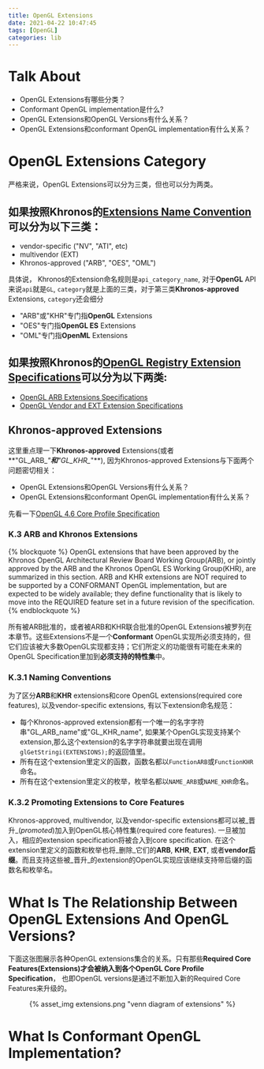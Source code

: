 ```yaml
---
title: OpenGL Extensions
date: 2021-04-22 10:47:45
tags: [OpenGL]
categories: lib
---
```


# Talk About
- OpenGL Extensions有哪些分类？
- Conformant OpenGL implementation是什么?
- OpenGL Extensions和OpenGL Versions有什么关系？
- OpenGL Extensions和conformant OpenGL implementation有什么关系？

<!--more-->

# OpenGL Extensions Category
严格来说，OpenGL Extensions可以分为三类，但也可以分为两类。

## 如果按照Khronos的[Extensions Name Convention](https://www.khronos.org/registry/OpenGL/docs/rules.html#spec_naming)可以分为以下三类：

- vendor-specific ("NV", "ATI", etc)
- multivendor (EXT)
- Khronos-approved ("ARB", "OES", "OML")

具体说， Khronos的Extension命名规则是`api_category_name`, 对于**OpenGL** API来说`api`就是`GL`, `category`就是上面的三类，对于第三类**Khronos-approved** Extensions, `category`还会细分

- "ARB"或"KHR"专门指**OpenGL** Extensions
- "OES"专门指**OpenGL ES** Extensions
- "OML"专门指**OpenML** Extensions

## 如果按照Khronos的[OpenGL Registry Extension Specifications](https://www.khronos.org/registry/OpenGL/index_gl.php)可以分为以下两类:

- [OpenGL ARB Extensions Specifications](https://www.khronos.org/registry/OpenGL/index_gl.php#arbextspecs)
- [OpenGL Vendor and EXT Extension Specifications](https://www.khronos.org/registry/OpenGL/index_gl.php#arbextspecs)

## Khronos-approved Extensions
这里重点理一下**Khronos-approved** Extensions(或者**"GL\_ARB\_*"**和**"GL\_KHR\_*"**), 因为Khronos-approved Extensions与下面两个问题密切相关：

- OpenGL Extensions和OpenGL Versions有什么关系？
- OpenGL Extensions和conformant OpenGL implementation有什么关系？

先看一下[OpenGL 4.6 Core Profile Specification](https://www.khronos.org/registry/OpenGL/specs/gl/glspec46.core.pdf)
### K.3 ARB and Khronos Extensions

{% blockquote %}
OpenGL extensions that have been approved by the Khronos OpenGL Architectural Review Board Working Group(ARB), or jointly approved by the ARB and the Khronos OpenGL ES Working Group(KHR), are summarized in this section. ARB and KHR extensions are NOT required to be supported by a CONFORMANT OpenGL implementation, but are expected to be widely available; they define functionality that is likely to move into the REQUIRED feature set in a future revision of the specification.
{% endblockquote %}

所有被ARB批准的，或者被ARB和KHR联合批准的OpenGL Extensions被罗列在本章节。这些Extensions不是一个**Conformant** OpenGL实现所必须支持的，但它们应该被大多数OpenGL实现都支持；它们所定义的功能很有可能在未来的OpenGL Specification里加到**必须支持的特性集**中。

### K.3.1 Naming Conventions
为了区分**ARB**和**KHR** extensions和core OpenGL extensions(required core features), 以及vendor-specific extensions, 有以下extension命名规范：
- 每个Khronos-approved extension都有一个唯一的名字字符串"GL_ARB_name"或"GL_KHR_name", 如果某个OpenGL实现支持某个extension,那么这个extension的名字字符串就要出现在调用`glGetStringi(EXTENSIONS);`的返回值里。
- 所有在这个extension里定义的函数，函数名都以`FunctionARB`或`FunctionKHR`命名。
- 所有在这个extension里定义的枚举，枚举名都以`NAME_ARB`或`NAME_KHR`命名。


### K.3.2 Promoting Extensions to Core Features
Khronos-approved, multivendor, 以及vendor-specific extensions都可以被_晋升_(_promoted_)加入到OpenGL核心特性集(required core features). 一旦被加入，相应的extension specification将被合入到core specification. 在这个extension里定义的函数和枚举也将_删除_它们的**ARB**, **KHR**, **EXT**, 或者**vendor后缀**。而且支持这些被_晋升_的extension的OpenGL实现应该继续支持带后缀的函数名和枚举名。

# What Is The Relationship Between OpenGL Extensions And OpenGL Versions?
下面这张图展示各种OpenGL extensions集合的关系。只有那些**Required Core Features(Extensions)**才会被纳入到各个**OpenGL Core Profile Specification**， 也即OpenGL versions是通过不断加入新的Required Core Features来升级的。

<div align=center>{% asset_img extensions.png "venn diagram of extensions" %}</div>

# What Is Conformant OpenGL Implementation?
